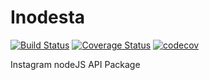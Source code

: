 Inodesta
=========
[![Build Status](https://travis-ci.org/SLedunois/inodesta.svg?branch=dev)](https://travis-ci.org/SLedunois/inodesta)
[![Coverage Status](https://coveralls.io/repos/github/SLedunois/inodesta/badge.svg?branch=dev)](https://coveralls.io/github/SLedunois/inodesta?branch=dev)
[![codecov](https://codecov.io/gh/SLedunois/inodesta/branch/dev/graph/badge.svg)](https://codecov.io/gh/SLedunois/inodesta)


Instagram nodeJS API Package